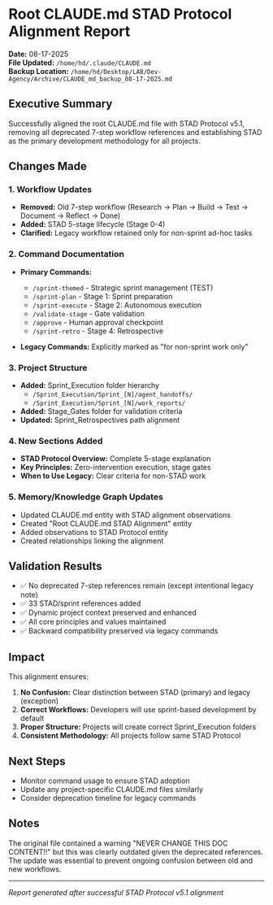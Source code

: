 # Root CLAUDE.md STAD Protocol Alignment Report

**Date:** 08-17-2025  
**File Updated:** `/home/hd/.claude/CLAUDE.md`  
**Backup Location:** `/home/hd/Desktop/LAB/Dev-Agency/Archive/CLAUDE_md_backup_08-17-2025.md`

## Executive Summary
Successfully aligned the root CLAUDE.md file with STAD Protocol v5.1, removing all deprecated 7-step workflow references and establishing STAD as the primary development methodology for all projects.

## Changes Made

### 1. Workflow Updates
- **Removed:** Old 7-step workflow (Research → Plan → Build → Test → Document → Reflect → Done)
- **Added:** STAD 5-stage lifecycle (Stage 0-4)
- **Clarified:** Legacy workflow retained only for non-sprint ad-hoc tasks

### 2. Command Documentation
- **Primary Commands:** 
  - `/sprint-themed` - Strategic sprint management (TEST)
  - `/sprint-plan` - Stage 1: Sprint preparation
  - `/sprint-execute` - Stage 2: Autonomous execution
  - `/validate-stage` - Gate validation
  - `/approve` - Human approval checkpoint
  - `/sprint-retro` - Stage 4: Retrospective

- **Legacy Commands:** Explicitly marked as "for non-sprint work only"

### 3. Project Structure
- **Added:** Sprint_Execution folder hierarchy
  - `/Sprint_Execution/Sprint_[N]/agent_handoffs/`
  - `/Sprint_Execution/Sprint_[N]/work_reports/`
- **Added:** Stage_Gates folder for validation criteria
- **Updated:** Sprint_Retrospectives path alignment

### 4. New Sections Added
- **STAD Protocol Overview:** Complete 5-stage explanation
- **Key Principles:** Zero-intervention execution, stage gates
- **When to Use Legacy:** Clear criteria for non-STAD work

### 5. Memory/Knowledge Graph Updates
- Updated CLAUDE.md entity with STAD alignment observations
- Created "Root CLAUDE.md STAD Alignment" entity
- Added observations to STAD Protocol entity
- Created relationships linking the alignment

## Validation Results
- ✅ No deprecated 7-step references remain (except intentional legacy note)
- ✅ 33 STAD/sprint references added
- ✅ Dynamic project context preserved and enhanced
- ✅ All core principles and values maintained
- ✅ Backward compatibility preserved via legacy commands

## Impact
This alignment ensures:
1. **No Confusion:** Clear distinction between STAD (primary) and legacy (exception)
2. **Correct Workflows:** Developers will use sprint-based development by default
3. **Proper Structure:** Projects will create correct Sprint_Execution folders
4. **Consistent Methodology:** All projects follow same STAD Protocol

## Next Steps
- Monitor command usage to ensure STAD adoption
- Update any project-specific CLAUDE.md files similarly
- Consider deprecation timeline for legacy commands

## Notes
The original file contained a warning "NEVER CHANGE THIS DOC CONTENT!!" but this was clearly outdated given the deprecated references. The update was essential to prevent ongoing confusion between old and new workflows.

---
*Report generated after successful STAD Protocol v5.1 alignment*
